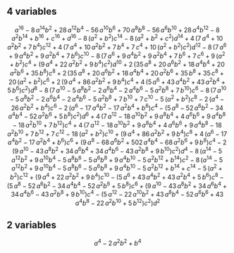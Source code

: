 ## 4 variables
$$
a^{16} - 8 \, a^{14} b^{2} + 28 \, a^{12} b^{4} - 56 \, a^{10} b^{6} + 70 \, a^{8} b^{8} - 56 \, a^{6} b^{10} + 28 \, a^{4} b^{12} - 8 \, a^{2} b^{14} + b^{16} + c^{16} + d^{16} - 8 \, {\left(a^{2} + b^{2}\right)} c^{14} - 8 \, {\left(a^{2} + b^{2} + c^{2}\right)} d^{14} + 4 \, {\left(7 \, a^{4} + 10 \, a^{2} b^{2} + 7 \, b^{4}\right)} c^{12} + 4 \, {\left(7 \, a^{4} + 10 \, a^{2} b^{2} + 7 \, b^{4} + 7 \, c^{4} + 10 \, {\left(a^{2} + b^{2}\right)} c^{2}\right)} d^{12} - 8 \, {\left(7 \, a^{6} + 9 \, a^{4} b^{2} + 9 \, a^{2} b^{4} + 7 \, b^{6}\right)} c^{10} - 8 \, {\left(7 \, a^{6} + 9 \, a^{4} b^{2} + 9 \, a^{2} b^{4} + 7 \, b^{6} + 7 \, c^{6} + 9 \, {\left(a^{2} + b^{2}\right)} c^{4} + {\left(9 \, a^{4} + 22 \, a^{2} b^{2} + 9 \, b^{4}\right)} c^{2}\right)} d^{10} + 2 \, {\left(35 \, a^{8} + 20 \, a^{6} b^{2} + 18 \, a^{4} b^{4} + 20 \, a^{2} b^{6} + 35 \, b^{8}\right)} c^{8} + 2 \, {\left(35 \, a^{8} + 20 \, a^{6} b^{2} + 18 \, a^{4} b^{4} + 20 \, a^{2} b^{6} + 35 \, b^{8} + 35 \, c^{8} + 20 \, {\left(a^{2} + b^{2}\right)} c^{6} + 2 \, {\left(9 \, a^{4} + 86 \, a^{2} b^{2} + 9 \, b^{4}\right)} c^{4} + 4 \, {\left(5 \, a^{6} + 43 \, a^{4} b^{2} + 43 \, a^{2} b^{4} + 5 \, b^{6}\right)} c^{2}\right)} d^{8} - 8 \, {\left(7 \, a^{10} - 5 \, a^{8} b^{2} - 2 \, a^{6} b^{4} - 2 \, a^{4} b^{6} - 5 \, a^{2} b^{8} + 7 \, b^{10}\right)} c^{6} - 8 \, {\left(7 \, a^{10} - 5 \, a^{8} b^{2} - 2 \, a^{6} b^{4} - 2 \, a^{4} b^{6} - 5 \, a^{2} b^{8} + 7 \, b^{10} + 7 \, c^{10} - 5 \, {\left(a^{2} + b^{2}\right)} c^{8} - 2 \, {\left(a^{4} - 26 \, a^{2} b^{2} + b^{4}\right)} c^{6} - 2 \, {\left(a^{6} - 17 \, a^{4} b^{2} - 17 \, a^{2} b^{4} + b^{6}\right)} c^{4} - {\left(5 \, a^{8} - 52 \, a^{6} b^{2} - 34 \, a^{4} b^{4} - 52 \, a^{2} b^{6} + 5 \, b^{8}\right)} c^{2}\right)} d^{6} + 4 \, {\left(7 \, a^{12} - 18 \, a^{10} b^{2} + 9 \, a^{8} b^{4} + 4 \, a^{6} b^{6} + 9 \, a^{4} b^{8} - 18 \, a^{2} b^{10} + 7 \, b^{12}\right)} c^{4} + 4 \, {\left(7 \, a^{12} - 18 \, a^{10} b^{2} + 9 \, a^{8} b^{4} + 4 \, a^{6} b^{6} + 9 \, a^{4} b^{8} - 18 \, a^{2} b^{10} + 7 \, b^{12} + 7 \, c^{12} - 18 \, {\left(a^{2} + b^{2}\right)} c^{10} + {\left(9 \, a^{4} + 86 \, a^{2} b^{2} + 9 \, b^{4}\right)} c^{8} + 4 \, {\left(a^{6} - 17 \, a^{4} b^{2} - 17 \, a^{2} b^{4} + b^{6}\right)} c^{6} + {\left(9 \, a^{8} - 68 \, a^{6} b^{2} + 502 \, a^{4} b^{4} - 68 \, a^{2} b^{6} + 9 \, b^{8}\right)} c^{4} - 2 \, {\left(9 \, a^{10} - 43 \, a^{8} b^{2} + 34 \, a^{6} b^{4} + 34 \, a^{4} b^{6} - 43 \, a^{2} b^{8} + 9 \, b^{10}\right)} c^{2}\right)} d^{4} - 8 \, {\left(a^{14} - 5 \, a^{12} b^{2} + 9 \, a^{10} b^{4} - 5 \, a^{8} b^{6} - 5 \, a^{6} b^{8} + 9 \, a^{4} b^{10} - 5 \, a^{2} b^{12} + b^{14}\right)} c^{2} - 8 \, {\left(a^{14} - 5 \, a^{12} b^{2} + 9 \, a^{10} b^{4} - 5 \, a^{8} b^{6} - 5 \, a^{6} b^{8} + 9 \, a^{4} b^{10} - 5 \, a^{2} b^{12} + b^{14} + c^{14} - 5 \, {\left(a^{2} + b^{2}\right)} c^{12} + {\left(9 \, a^{4} + 22 \, a^{2} b^{2} + 9 \, b^{4}\right)} c^{10} - {\left(5 \, a^{6} + 43 \, a^{4} b^{2} + 43 \, a^{2} b^{4} + 5 \, b^{6}\right)} c^{8} - {\left(5 \, a^{8} - 52 \, a^{6} b^{2} - 34 \, a^{4} b^{4} - 52 \, a^{2} b^{6} + 5 \, b^{8}\right)} c^{6} + {\left(9 \, a^{10} - 43 \, a^{8} b^{2} + 34 \, a^{6} b^{4} + 34 \, a^{4} b^{6} - 43 \, a^{2} b^{8} + 9 \, b^{10}\right)} c^{4} - {\left(5 \, a^{12} - 22 \, a^{10} b^{2} + 43 \, a^{8} b^{4} - 52 \, a^{6} b^{6} + 43 \, a^{4} b^{8} - 22 \, a^{2} b^{10} + 5 \, b^{12}\right)} c^{2}\right)} d^{2}
$$

## 2 variables
$$
a^{4} - 2 \, a^{2} b^{2} + b^{4}
$$